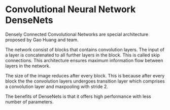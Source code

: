 # Convolutional Neural Network DenseNets

Densely Connected Convolutional Networks are special architecture proposed by Gao Huang and team.

The network consist of blocks that contains convolution layers. The input of a layer is concatenated to all further layers
in the block. This is called skip connections. This architecture ensures maximum information flow between layers in the 
network.

The size of the image reduces after every block. This is because after every block the the convolution layers undergoes transition
layer which comprises a convolution layer and maxpooling with stride 2.

The benefits of DenseNets is that it offers high performance with less number of parameters.

